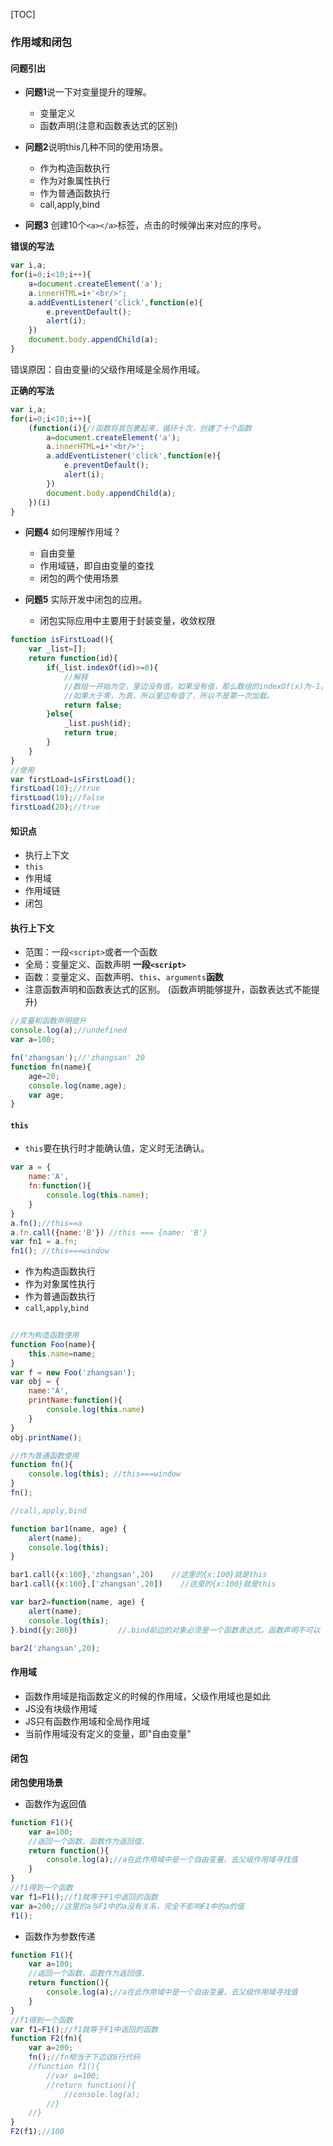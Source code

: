 [TOC]

### 作用域和闭包
#### 问题引出
+ **问题1**说一下对变量提升的理解。
    + 变量定义
    + 函数声明(注意和函数表达式的区别)

+ **问题2**说明this几种不同的使用场景。
    + 作为构造函数执行
    + 作为对象属性执行
    + 作为普通函数执行
    + call,apply,bind

+ **问题3**  创建10个`<a></a>`标签，点击的时候弹出来对应的序号。

**错误的写法**
```javascript
var i,a;
for(i=0;i<10;i++){
    a=document.createElement('a');
    a.innerHTML=i+'<br/>';
    a.addEventListener('click',function(e){
        e.preventDefault();
        alert(i);
    })
    document.body.appendChild(a);
}
```

错误原因：自由变量i的父级作用域是全局作用域。

**正确的写法**

```javascript
var i,a;
for(i=0;i<10;i++){
    (function(i){//函数将其包裹起来，循环十次，创建了十个函数
        a=document.createElement('a');
        a.innerHTML=i+'<br/>';
        a.addEventListener('click',function(e){
            e.preventDefault();
            alert(i);
        })
        document.body.appendChild(a);
    })(i)
}
```

+ **问题4**  如何理解作用域？
    + 自由变量
    + 作用域链，即自由变量的查找
    + 闭包的两个使用场景

+ **问题5**  实际开发中闭包的应用。
    + 闭包实际应用中主要用于封装变量，收敛权限
```javascript
function isFirstLoad(){
    var _list=[];
    return function(id){
        if(_list.indexOf(id)>=0){
            //解释
            //数组一开始为空，里边没有值，如果没有值，那么数组的indexOf(x)为-1，
            //如果大于零，为真，所以里边有值了，所以不是第一次加载。
            return false;
        }else{
            _list.push(id);
            return true;
        }
    }
}
//使用
var firstLoad=isFirstLoad();
firstLoad(10);//true
firstLoad(10);//false
firstLoad(20);//true
```
#### 知识点
+ 执行上下文
+ `this`
+ 作用域
+ 作用域链
+ 闭包

#### 执行上下文

+ 范围：一段`<script>`或者一个函数
+ 全局：变量定义、函数声明 **一段`<script>`**
+ 函数：变量定义、函数声明、`this`、`arguments`**函数**
+ 注意函数声明和函数表达式的区别。
(函数声明能够提升，函数表达式不能提升)
```javascript
//变量和函数声明提升
console.log(a);//undefined
var a=100;

fn('zhangsan');//'zhangsan' 20
function fn(name){
    age=20;
    console.log(name,age);
    var age;
}
```

#### `this`
+ `this`要在执行时才能确认值，定义时无法确认。
```javascript
var a = {
    name:'A',
    fn:function(){
        console.log(this.name);
    }
}
a.fn();//this==a
a.fn.call({name:'B'}) //this === {name: 'B'}
var fn1 = a.fn;
fn1(); //this===window
```
+ 作为构造函数执行
+ 作为对象属性执行
+ 作为普通函数执行
+ `call`,`apply`,`bind`

```javascript
  
//作为构造函数使用
function Foo(name){
    this.name=name;
}    
var f = new Foo('zhangsan');
var obj = {
    name:'A',
    printName:function(){
        console.log(this.name)
    }
}
obj.printName();

//作为普通函数使用
function fn(){
    console.log(this); //this===window
}
fn();

//call,apply,bind

function bar1(name, age) {
    alert(name);
    console.log(this);
}

bar1.call({x:100},'zhangsan',20)    //这里的{x:100}就是this
bar1.call({x:100},['zhangsan',20])    //这里的{x:100}就是this

var bar2=function(name, age) {
    alert(name);
    console.log(this);
}.bind({y:200})         //.bind前边的对象必须是一个函数表达式，函数声明不可以

bar2('zhangsan',20);    
```
#### 作用域
+ 函数作用域是指函数定义的时候的作用域，父级作用域也是如此
+ JS没有块级作用域
+ JS只有函数作用域和全局作用域
+ 当前作用域没有定义的变量，即"自由变量"

#### 闭包

**闭包使用场景**

+ 函数作为返回值

```javascript
function F1(){
    var a=100;
    //返回一个函数，函数作为返回值.
    return function(){
        console.log(a);//a在此作用域中是一个自由变量，去父级作用域寻找值
    }
}
//f1得到一个函数
var f1=F1();//f1就等于F1中返回的函数
var a=200;//这里的a与F1中的a没有关系，完全不影响F1中的a的值
f1();
```

+ 函数作为参数传递 

```javascript
function F1(){
    var a=100;
    //返回一个函数，函数作为返回值.
    return function(){
        console.log(a);//a在此作用域中是一个自由变量，去父级作用域寻找值
    }
}
//f1得到一个函数
var f1=F1();//f1就等于F1中返回的函数
function F2(fn){
    var a=200;
    fn();//fn相当于下边这6行代码
    //function f1(){
        //var a=100;
        //return function(){
            //console.log(a);
        //}
    //}
}
F2(f1);//100
```